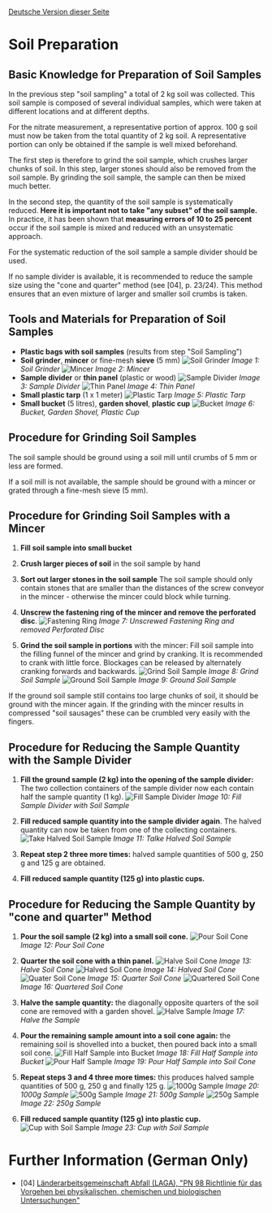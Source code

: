 [Deutsche Version dieser Seite](https://github.com/CitizenSensor/CitizenSensor/blob/master/Wiki/CS_Usage_SoilPreparation-DE.md)

# Soil Preparation #

## Basic Knowledge for Preparation of Soil Samples ##

In the previous step "soil sampling" a total of 2 kg soil was collected. This soil sample is composed of several individual samples, which were taken at different locations and at different depths.

For the nitrate measurement, a representative portion of approx. 100 g soil must now be taken from the total quantity of 2 kg soil. A representative portion can only be obtained if the sample is well mixed beforehand.

The first step is therefore to grind the soil sample, which crushes larger chunks of soil. In this step, larger stones should also be removed from the soil sample. By grinding the soil sample, the sample can then be mixed much better.

In the second step, the quantity of the soil sample is systematically reduced. **Here it is important not to take "any subset" of the soil sample.** In practice, it has been shown that **measuring errors of 10 to 25 percent** occur if the soil sample is mixed and reduced with an unsystematic approach.

For the systematic reduction of the soil sample a sample divider should be used.

If no sample divider is available, it is recommended to reduce the sample size using the "cone and quarter" method (see [04], p. 23/24). This method ensures that an even mixture of larger and smaller soil crumbs is taken.

## Tools and Materials for Preparation of Soil Samples ##

- **Plastic bags with soil samples** (results from step "Soil Sampling")
- **Soil grinder**, **mincer** or fine-mesh **sieve** (5 mm)
![Soil Grinder](https://github.com/CitizenSensor/CitizenSensor/blob/master/Wiki/images/22000_Bodenmuehle.jpg?raw=true)
_Image 1: Soil Grinder_
![Mincer](https://github.com/CitizenSensor/CitizenSensor/blob/master/Wiki/images/22000_Fleischwolf.JPG?raw=true)
_Image 2: Mincer_
- **Sample divider** or **thin panel** (plastic or wood)
![Sample Divider](https://github.com/CitizenSensor/CitizenSensor/blob/master/Wiki/images/BlankImage.jpg?raw=true)
_Image 3: Sample Divider_
![Thin Panel](https://github.com/CitizenSensor/CitizenSensor/blob/master/Wiki/images/22000_DuennePlatte.jpg?raw=true)
_Image 4: Thin Panel_
- **Small plastic tarp** (1 x 1 meter)
![Plastic Tarp](https://github.com/CitizenSensor/CitizenSensor/blob/master/Wiki/images/22000_KleinePlane.jpg?raw=true)
_Image 5: Plastic Tarp_
- **Small bucket** (5 litres), **garden shovel**, **plastic cup**
![Bucket](https://github.com/CitizenSensor/CitizenSensor/blob/master/Wiki/images/22000_EimerSchaufelBecher.jpg?raw=true)
_Image 6: Bucket, Garden Shovel, Plastic Cup_

## Procedure for Grinding Soil Samples ##

The soil sample should be ground using a soil mill until crumbs of 5 mm or less are formed.

If a soil mill is not available, the sample should be ground with a mincer or grated through a fine-mesh sieve (5 mm).

## Procedure for Grinding Soil Samples with a Mincer ##

1. **Fill soil sample into small bucket**

2. **Crush larger pieces of soil** in the soil sample by hand
3. **Sort out larger stones in the soil sample** 
The soil sample should only contain stones that are smaller than the distances of the screw conveyor in the mincer - otherwise the mincer could block while turning.

4. **Unscrew the fastening ring of the mincer and remove the perforated disc**.
![Fastening Ring](https://github.com/CitizenSensor/CitizenSensor/blob/master/Wiki/images/22000_FleischwolfRing.jpg?raw=true)
_Image 7: Unscrewed Fastening Ring and removed Perforated Disc_

5. **Grind the soil sample in portions** with the mincer: 
Fill soil sample into the filling funnel of the mincer and grind by cranking. It is recommended to crank with little force. Blockages can be released by alternately cranking forwards and backwards.
![Grind Soil Sample](https://github.com/CitizenSensor/CitizenSensor/blob/master/Wiki/images/22000_PortionBoden.jpg?raw=true)
_Image 8: Grind Soil Sample_
![Ground Soil Sample](https://github.com/CitizenSensor/CitizenSensor/blob/master/Wiki/images/22000_GemahlenerBoden.jpg?raw=true)
_Image 9: Ground Soil Sample_

If the ground soil sample still contains too large chunks of soil, it should be ground with the mincer again. If the grinding with the mincer results in compressed "soil sausages" these can be crumbled very easily with the fingers.

## Procedure for Reducing the Sample Quantity with the Sample Divider ##

1. **Fill the ground sample (2 kg) into the opening of the sample divider:** The two collection containers of the sample divider now each contain half the sample quantity (1 kg).
![Fill Sample Divider](https://github.com/CitizenSensor/CitizenSensor/blob/master/Wiki/images/BlankImage.jpg?raw=true)
_Image 10: Fill Sample Divider with Soil Sample_

2. **Fill reduced sample quantity into the sample divider again**. The halved quantity can now be taken from one of the collecting containers.
![Take Halved Soil Sample](https://github.com/CitizenSensor/CitizenSensor/blob/master/Wiki/images/BlankImage.jpg?raw=true)
_Image 11: Talke Halved Soil Sample_

3. **Repeat step 2 three more times:** halved sample quantities of 500 g, 250 g and 125 g are obtained.

4. **Fill reduced sample quantity (125 g) into plastic cups.**

## Procedure for Reducing the Sample Quantity by "cone and quarter" Method ##

1. **Pour the soil sample (2 kg) into a small soil cone.**
![Pour Soil Cone](https://github.com/CitizenSensor/CitizenSensor/blob/master/Wiki/images/22000_BodenprobeKegel.JPG?raw=true)
_Image 12: Pour Soil Cone_

2. **Quarter the soil cone with a thin panel.**
![Halve Soil Cone](https://github.com/CitizenSensor/CitizenSensor/blob/master/Wiki/images/22000_Vierteln2.JPG?raw=true)
_Image 13: Halve Soil Cone_
![Halved Soil Cone](https://github.com/CitizenSensor/CitizenSensor/blob/master/Wiki/images/22000_Vierteln3.JPG?raw=true)
_Image 14: Halved Soil Cone_
![Quater Soil Cone](https://github.com/CitizenSensor/CitizenSensor/blob/master/Wiki/images/22000_Vierteln4.JPG?raw=true)
_Image 15: Quarter Soil Cone_
![Quartered Soil Cone](https://github.com/CitizenSensor/CitizenSensor/blob/master/Wiki/images/22000_Vierteln5.JPG?raw=true)
_Image 16: Quartered Soil Cone_

3. **Halve the sample quantity:** the diagonally opposite quarters of the soil cone are removed with a garden shovel.
![Halve Sample](https://github.com/CitizenSensor/CitizenSensor/blob/master/Wiki/images/22000_HalbierteProbe.JPG?raw=true)
_Image 17: Halve the Sample_

4. **Pour the remaining sample amount into a soil cone again:** the remaining soil is shovelled into a bucket, then poured back into a small soil cone.
![Fill Half Sample into Bucket](https://github.com/CitizenSensor/CitizenSensor/blob/master/Wiki/images/22000_ProbeMischen.JPG?raw=true)
_Image 18: Fill Half Sample into Bucket_
![Pour Half Sample](https://github.com/CitizenSensor/CitizenSensor/blob/master/Wiki/images/22000_Bodenprobe1kg.JPG?raw=true)
_Image 19: Pour Half Sample into Soil Cone_

5. **Repeat steps 3 and 4 three more times:** this produces halved sample quantities of 500 g, 250 g and finally 125 g.
![1000g Sample](https://github.com/CitizenSensor/CitizenSensor/blob/master/Wiki/images/22000_Bodenprobe1kg.JPG?raw=true)
_Image 20: 1000g Sample_
![500g Sample](https://github.com/CitizenSensor/CitizenSensor/blob/master/Wiki/images/22000_Bodenprobe500g.JPG?raw=true)
_Image 21: 500g Sample_
![250g Sample](https://github.com/CitizenSensor/CitizenSensor/blob/master/Wiki/images/22000_Bodenprobe250g.JPG?raw=true)
_Image 22: 250g Sample_

6. **Fill reduced sample quantity (125 g) into plastic cup.**
![Cup with Soil Sample](https://github.com/CitizenSensor/CitizenSensor/blob/master/Wiki/images/22000_BodenprobeBecher.jpg?raw=true)
_Image 23: Cup with Soil Sample_

# Further Information (German Only) #

- [04] [Länderarbeitsgemeinschaft Abfall (LAGA), "PN 98 Richtlinie für das Vorgehen bei 
physikalischen, chemischen und biologischen Untersuchungen"](https://www.laga-online.de/documents/m32_laga_pn98_1503993280.pdf)
